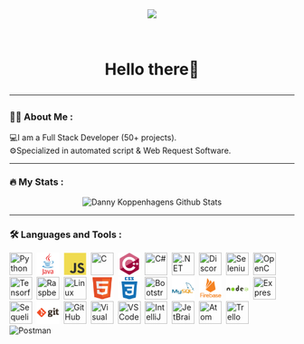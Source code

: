 <div id="header" align="center">
  <img src="https://media.giphy.com/media/M9gbBd9nbDrOTu1Mqx/giphy.gif" width="100"/>
</div>
<p align="center"><img src="https://komarev.com/ghpvc/?username=VicoLeChips&style=flat-square&color=blue" alt=""/></p>
<h1 align="center">Hello there👋</p>

---
### :man_technologist: About Me :
💻I am a Full Stack Developer (50+ projects).  
⚙️Specialized in automated script & Web Request Software.

---
### :fire: My Stats :
<p align="center">
  <img src="http://github-readme-streak-stats.herokuapp.com?user=VicoLeChips&theme=dark&hide_border=true&date_format=j%20M%5B%20Y%5D" alt="Danny Koppenhagens Github Stats"></img>
</p>


---
### :hammer_and_wrench: Languages and Tools :
<div>
  <img src="https://www.vectorlogo.zone/logos/python/python-vertical.svg" title="Python" **alt="Python" width="40" height="40"/>&nbsp;
  <img src="https://github.com/devicons/devicon/blob/master/icons/java/java-original-wordmark.svg" title="Java" alt="Java" width="40" height="40"/>&nbsp;
  <img src="https://github.com/devicons/devicon/blob/master/icons/javascript/javascript-original.svg" title="JavaScript" alt="JavaScript" width="40" height="40"/>&nbsp;
  <img src="https://github.com/abranhe/programming-languages-logos/blob/master/src/c/c_48x48.png" title="C" **alt="C" width="40" height="40"/>&nbsp;
  <img src="https://github.com/devicons/devicon/blob/master/icons/cplusplus/cplusplus-original.svg" title="C++" **alt="C++" width="40" height="40"/>&nbsp;
  <img src="https://github.com/abranhe/programming-languages-logos/blob/master/src/csharp/csharp.svg" title="C#" **alt="C#" width="40" height="40"/>&nbsp;
  <img src="https://www.vectorlogo.zone/logos/dotnet/dotnet-vertical.svg" title=".NET" **alt=".NET" width="40" height="40"/>&nbsp;
  <img src="https://www.vectorlogo.zone/logos/js_discord/js_discord-icon.svg" title="DiscordJS" **alt="DiscordJS" width="40" height="40"/>&nbsp;
  <img src="https://github.com/simple-icons/simple-icons/blob/master/icons/selenium.svg" title="Selenium" **alt="Selenium" width="40" height="40"/>&nbsp;
  <img src="https://www.vectorlogo.zone/logos/opencv/opencv-icon.svg" title="OpenCV" **alt="OpenCV" width="40" height="40"/>&nbsp;
  <img src="https://www.vectorlogo.zone/logos/tensorflow/tensorflow-icon.svg" title="Tensorflow" **alt="Tensorflow" width="40" height="40"/>&nbsp;
  <img src="https://www.vectorlogo.zone/logos/raspberrypi/raspberrypi-icon.svg" title="Raspberry Pi" **alt="Raspberry Pi" width="40" height="40"/>&nbsp;
  <img src="https://www.vectorlogo.zone/logos/linux/linux-icon.svg" title="Linux" **alt="Linux" width="40" height="40"/>&nbsp;
  <img src="https://github.com/devicons/devicon/blob/master/icons/html5/html5-original.svg" title="HTML5" alt="HTML" width="40" height="40"/>&nbsp;
  <img src="https://github.com/devicons/devicon/blob/master/icons/css3/css3-plain-wordmark.svg"  title="CSS3" alt="CSS" width="40" height="40"/>&nbsp;
  <img src="https://www.vectorlogo.zone/logos/getbootstrap/getbootstrap-ar21.svg" title="Bootstrap" **alt="Bootstrap" width="40" height="40"/>&nbsp;
  <img src="https://github.com/devicons/devicon/blob/master/icons/mysql/mysql-original-wordmark.svg" title="MySQL"  alt="MySQL" width="40" height="40"/>&nbsp;
  <img src="https://github.com/devicons/devicon/blob/master/icons/firebase/firebase-plain-wordmark.svg" title="Firebase" alt="Firebase" width="40" height="40"/>&nbsp;
  <img src="https://github.com/devicons/devicon/blob/master/icons/nodejs/nodejs-original-wordmark.svg" title="NodeJS" alt="NodeJS" width="40" height="40"/>&nbsp;
  <img src="https://www.vectorlogo.zone/logos/expressjs/expressjs-icon.svg" title="Express" **alt="Express" width="40" height="40"/>&nbsp;
  <img src="https://www.vectorlogo.zone/logos/sequelizejs/sequelizejs-icon.svg" title="Sequelize" **alt="Sequelize" width="40" height="40"/>&nbsp;
  <img src="https://github.com/devicons/devicon/blob/master/icons/git/git-original-wordmark.svg" title="Git" **alt="Git" width="40" height="40"/>&nbsp;
  <img src="https://www.vectorlogo.zone/logos/github/github-icon.svg" title="GitHub" **alt="GitHub" width="40" height="40"/>&nbsp;
  <img src="https://github.com/get-icon/geticon/blob/master/icons/visual-studio.svg" title="Visual Studio" **alt="Visual Studio" width="40" height="40"/>&nbsp;
  <img src="https://github.com/bestofjs/bestofjs-webui/blob/master/public/logos/vscode.svg" title="VSCode" **alt="VSCode" width="40" height="40"/>&nbsp;
  <img src="https://github.com/detain/svg-logos/blob/master/svg/intellij-idea-1.svg" title="IntelliJ" **alt="IntelliJ" width="40" height="40"/>&nbsp;
  <img src="https://www.vectorlogo.zone/logos/jetbrains/jetbrains-icon.svg" title="JetBrains" **alt="JetBrains" width="40" height="40"/>&nbsp;
  <img src="https://www.vectorlogo.zone/logos/atom_io/atom_io-icon.svg" title="Atom" **alt="Atom" width="40" height="40"/>&nbsp;
  <img src="https://www.vectorlogo.zone/logos/trello/trello-icon.svg" title="Trello" **alt="Trello" width="40" height="40"/>&nbsp;
  <img src="https://www.vectorlogo.zone/logos/getpostman/getpostman-icon.svg" title="Postman"  alt="Postman" width="40" height="40"/>
</div>

